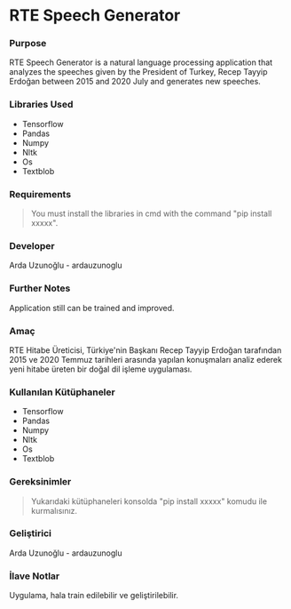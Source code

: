 # RTE Speech Generator

### Purpose

RTE Speech Generator is a natural language processing application that analyzes the speeches given by the President of Turkey, Recep Tayyip Erdoğan between 2015 and 2020 July and generates new speeches.

### Libraries Used

- Tensorflow
- Pandas
- Numpy
- Nltk
- Os
- Textblob

### Requirements

> You must install the libraries in cmd with the command "pip install xxxxx".

### Developer

Arda Uzunoğlu - ardauzunoglu

### Further Notes

Application still can be trained and improved.


### Amaç

RTE Hitabe Üreticisi, Türkiye'nin Başkanı Recep Tayyip Erdoğan tarafından 2015 ve 2020 Temmuz tarihleri arasında yapılan konuşmaları analiz ederek yeni hitabe üreten bir doğal dil işleme uygulaması.

### Kullanılan Kütüphaneler

- Tensorflow
- Pandas
- Numpy
- Nltk
- Os
- Textblob

### Gereksinimler

> Yukarıdaki kütüphaneleri konsolda "pip install xxxxx" komudu ile kurmalısınız.

### Geliştirici

Arda Uzunoğlu - ardauzunoglu

### İlave Notlar

Uygulama, hala train edilebilir ve geliştirilebilir.

